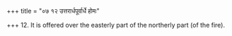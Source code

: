 +++
title = "०७ १२ उत्तरार्धपूर्वार्धे होमः"

+++
12. It is offered over the easterly part of the northerly part (of the fire).
